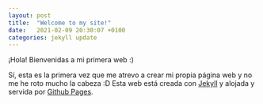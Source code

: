 ```yaml
---
layout: post
title:  "Welcome to my site!"
date:   2021-02-09 20:30:07 +0100
categories: jekyll update
---
```


¡Hola! Bienvenidas a mi primera web :) 

Sí, esta es la primera vez que me atrevo a crear mi propia página web y no me he roto mucho la cabeza :D 
Esta web está creada con [Jekyll] y alojada y servida por [Github Pages].


[Jekyll]: https://jekyllrb.com
[Github Pages]: https://pages.github.com
